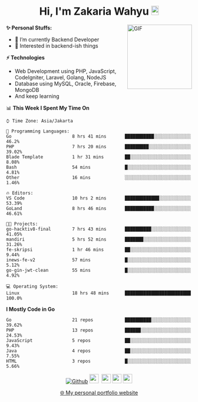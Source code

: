 <h1 align="center">Hi, I'm Zakaria Wahyu <img src="https://github.com/TheDudeThatCode/TheDudeThatCode/blob/master/Assets/Hi.gif" width="20px" height="25px"></h1>

<img align="right" alt="GIF" height="175px" src="https://www.nayakapratama.co.id/wp-content/uploads/2019/07/Website-Maintenance.gif" />

**✨ Personal Stuffs:**
- 🔭 I’m currently Backend Developer
- 🌱 Interested in backend-ish things

**⚡ Technologies**
- Web Development using PHP, JavaScript, CodeIgniter, Laravel, Golang, NodeJS
- Database using MySQL, Oracle, Firebase, MongoDB
- And keep learning

<!--START_SECTION:waka-->
📊 **This Week I Spent My Time On** 

```text
⌚︎ Time Zone: Asia/Jakarta

💬 Programming Languages: 
Go                       8 hrs 41 mins       ███████████░░░░░░░░░░░░░░   46.2% 
PHP                      7 hrs 20 mins       █████████░░░░░░░░░░░░░░░░   39.02% 
Blade Template           1 hr 31 mins        ██░░░░░░░░░░░░░░░░░░░░░░░   8.08% 
Bash                     54 mins             █░░░░░░░░░░░░░░░░░░░░░░░░   4.81% 
Other                    16 mins             ░░░░░░░░░░░░░░░░░░░░░░░░░   1.46%

🔥 Editors: 
VS Code                  10 hrs 2 mins       █████████████░░░░░░░░░░░░   53.39% 
GoLand                   8 hrs 46 mins       ███████████░░░░░░░░░░░░░░   46.61%

🐱‍💻 Projects: 
go-hacktiv8-final        7 hrs 43 mins       ██████████░░░░░░░░░░░░░░░   41.05% 
mandiri                  5 hrs 52 mins       ███████░░░░░░░░░░░░░░░░░░   31.26% 
fe-skripsi               1 hr 46 mins        ██░░░░░░░░░░░░░░░░░░░░░░░   9.44% 
inews-fe-v2              57 mins             █░░░░░░░░░░░░░░░░░░░░░░░░   5.12% 
go-gin-jwt-clean         55 mins             █░░░░░░░░░░░░░░░░░░░░░░░░   4.92%

💻 Operating System: 
Linux                    18 hrs 48 mins      █████████████████████████   100.0%

```

**I Mostly Code in Go** 

```text
Go                       21 repos            ██████████░░░░░░░░░░░░░░░   39.62% 
PHP                      13 repos            ██████░░░░░░░░░░░░░░░░░░░   24.53% 
JavaScript               5 repos             ██░░░░░░░░░░░░░░░░░░░░░░░   9.43% 
Java                     4 repos             ██░░░░░░░░░░░░░░░░░░░░░░░   7.55% 
HTML                     3 repos             █░░░░░░░░░░░░░░░░░░░░░░░░   5.66%

```



<!--END_SECTION:waka-->

<p align="center">
<a href="https://github.com/zakariawahyu" target="_blank"><img alt="Github" src="https://img.shields.io/badge/GitHub-%2312100E.svg?&style=for-the-badge&logo=Github&logoColor=white" /></a>
<a href="https://www.twitter.com/_zakariawahyu"><img src="https://img.shields.io/badge/twitter-%231DA1F2.svg?&style=for-the-badge&logo=twitter&logoColor=white" height=25></a> 
<a href="https://www.linkedin.com/in/zakariawahyu"><img src="https://img.shields.io/badge/linkedin-%230077B5.svg?&style=for-the-badge&logo=linkedin&logoColor=white" height=25></a> 
<a href="https://www.instagram.com/_zakariawahyu"><img src="https://img.shields.io/badge/instagram-%23E4405F.svg?&style=for-the-badge&logo=instagram&logoColor=white" height=25></a>
<a href="https://medium.com/@zakariawahyu"><img src="https://img.shields.io/badge/Medium-12100E?style=for-the-badge&logo=medium&logoColor=white" height=25></a>
</p>
<p align="center"><a href="https://www.zakariawahyu.com" target="_blank">🌐 My personal portfolio website</a></p>
